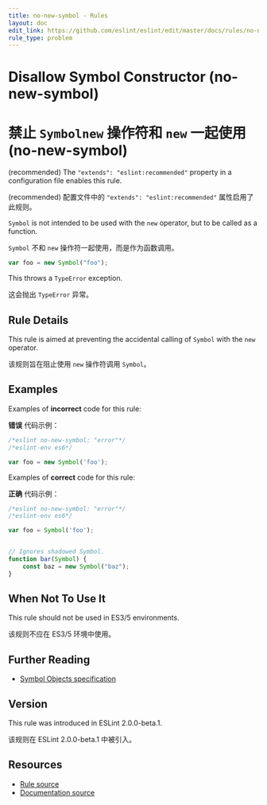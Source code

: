 ```yaml
---
title: no-new-symbol - Rules
layout: doc
edit_link: https://github.com/eslint/eslint/edit/master/docs/rules/no-new-symbol.md
rule_type: problem
---
```

<!-- Note: No pull requests accepted for this file. See README.md in the root directory for details. -->

# Disallow Symbol Constructor (no-new-symbol)

# 禁止 `Symbolnew` 操作符和 `new` 一起使用 (no-new-symbol)

(recommended) The `"extends": "eslint:recommended"` property in a configuration file enables this rule.

(recommended) 配置文件中的 `"extends": "eslint:recommended"` 属性启用了此规则。

`Symbol` is not intended to be used with the `new` operator, but to be called as a function.

`Symbol` 不和 `new` 操作符一起使用，而是作为函数调用。

```js
var foo = new Symbol("foo");
```

This throws a `TypeError` exception.

这会抛出 `TypeError` 异常。

## Rule Details

This rule is aimed at preventing the accidental calling of `Symbol` with the `new` operator.

该规则旨在阻止使用 `new` 操作符调用 `Symbol`。

## Examples

Examples of **incorrect** code for this rule:

**错误** 代码示例：

```js
/*eslint no-new-symbol: "error"*/
/*eslint-env es6*/

var foo = new Symbol('foo');
```

Examples of **correct** code for this rule:

**正确** 代码示例：

```js
/*eslint no-new-symbol: "error"*/
/*eslint-env es6*/

var foo = Symbol('foo');


// Ignores shadowed Symbol.
function bar(Symbol) {
    const baz = new Symbol("baz");
}

```

## When Not To Use It

This rule should not be used in ES3/5 environments.

该规则不应在 ES3/5 环境中使用。

## Further Reading

* [Symbol Objects specification](https://www.ecma-international.org/ecma-262/6.0/#sec-symbol-objects)

## Version

This rule was introduced in ESLint 2.0.0-beta.1.

该规则在 ESLint 2.0.0-beta.1 中被引入。

## Resources

* [Rule source](https://github.com/eslint/eslint/tree/master/lib/rules/no-new-symbol.js)
* [Documentation source](https://github.com/eslint/eslint/tree/master/docs/rules/no-new-symbol.md)

